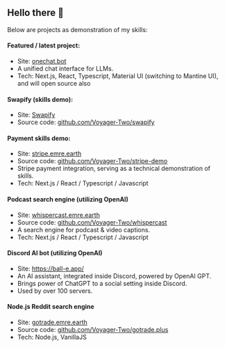 ## Hello there 👋

Below are projects as demonstration of my skills:

#### Featured / latest project:

- Site: [onechat.bot](https://onechat.bot)
- A unified chat interface for LLMs.
- Tech: Next.js, React, Typescript, Material UI (switching to Mantine UI), and will open source also

#### Swapify (skills demo):
- Site: [Swapify](https://swapify-olive.vercel.app/)
- Source code: [github.com/Voyager-Two/swapify](https://github.com/Voyager-Two/swapify)

#### Payment skills demo:

- Site: [stripe.emre.earth](https://stripe.emre.earth)
- Source code: [github.com/Voyager-Two/stripe-demo](https://github.com/Voyager-Two/stripe-demo)
- Stripe payment integration, serving as a technical demonstration of skills.
- Tech: Next.js / React / Typescript / Javascript

#### Podcast search engine (utilizing OpenAI)
- Site: [whispercast.emre.earth](https://whispercast.emre.earth)
- Source code: [github.com/Voyager-Two/whispercast](https://github.com/Voyager-Two/whispercast)
- A search engine for podcast & video captions.
- Tech: Next.js / React / Typescript / Javascript

#### Discord AI bot (utilizing OpenAI)

- Site: https://ball-e.app/
- An AI assistant, integrated inside Discord, powered by OpenAI GPT.
- Brings power of ChatGPT to a social setting inside Discord.
- Used by over 100 servers.

#### Node.js Reddit search engine
- Site: [gotrade.emre.earth](https://gotrade.emre.earth)
- Source code: [github.com/Voyager-Two/gotrade.plus](https://github.com/Voyager-Two/gotrade.plus)
- Tech: Node.js, VanillaJS
